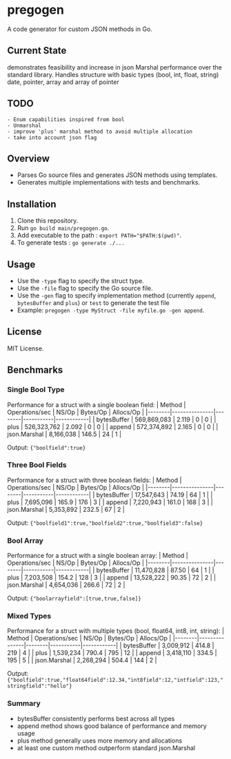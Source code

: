 # pregogen

A code generator for custom JSON methods in Go.

## Current State
demonstrates feasibility and increase in json Marshal performance over the standard library.
Handles structure with basic types (bool, int, float, string) date, pointer, array and array of pointer

## TODO 
	- Enum capabilities inspired from bool
	- Unmarshal
	- improve 'plus' marshal method to avoid multiple allocation
	- take into account json flag

## Overview
- Parses Go source files and generates JSON methods using templates.
- Generates multiple implementations with tests and benchmarks.

## Installation
1. Clone this repository.
2. Run `go build main/pregogen.go`.
3. Add executable to the path : `export PATH="$PATH:$(pwd)"`.
4. To generate tests : `go generate ./...`

## Usage
- Use the `-type` flag to specify the struct type.
- Use the `-file` flag to specify the Go source file.
- Use the `-gen`  flag to specify implementation method (currently `append`, `bytesBuffer` and `plus`) or `test` to generate the test file
- Example: `pregogen -type MyStruct -file myfile.go -gen append`.

## License
MIT License.

## Benchmarks

### Single Bool Type
Performance for a struct with a single boolean field:
| Method | Operations/sec | NS/Op | Bytes/Op | Allocs/Op |
|--------|---------------|--------|-----------|------------|
| bytesBuffer | 569,869,083 | 2.119 | 0 | 0 |
| plus | 526,323,762 | 2.092 | 0 | 0 |
| append | 572,374,892 | 2.165 | 0 | 0 |
| json.Marshal | 8,166,038 | 146.5 | 24 | 1 |

Output: `{"boolfield":true}`

### Three Bool Fields
Performance for a struct with three boolean fields:
| Method | Operations/sec | NS/Op | Bytes/Op | Allocs/Op |
|--------|---------------|--------|-----------|------------|
| bytesBuffer | 17,547,643 | 74.19 | 64 | 1 |
| plus | 7,695,096 | 165.9 | 176 | 3 |
| append | 7,220,943 | 161.0 | 168 | 3 |
| json.Marshal | 5,353,892 | 232.5 | 67 | 2 |

Output: `{"boolfield1":true,"boolfield2":true,"boolfield3":false}`

### Bool Array
Performance for a struct with a single boolean array:
| Method | Operations/sec | NS/Op | Bytes/Op | Allocs/Op |
|--------|---------------|--------|-----------|------------|
| bytesBuffer | 11,470,828 | 87.50 | 64 | 1 |
| plus | 7,203,508 | 154.2 | 128 | 3 |
| append | 13,528,222 | 90.35 | 72 | 2 |
| json.Marshal | 4,654,036 | 266.6 | 72 | 2 |

Output: `{"boolarrayfield":[true,true,false]}`

### Mixed Types
Performance for a struct with multiple types (bool, float64, int8, int, string):
| Method | Operations/sec | NS/Op | Bytes/Op | Allocs/Op |
|--------|---------------|--------|-----------|------------|
| bytesBuffer | 3,009,912 | 414.8 | 219 | 4 |
| plus | 1,539,234 | 790.4 | 795 | 12 |
| append | 3,418,110 | 334.5 | 195 | 5 |
| json.Marshal | 2,268,294 | 504.4 | 144 | 2 |

Output: `{"boolfield":true,"float64field":12.34,"int8field":12,"intfield":123,"stringfield":"hello"}`

### Summary
- bytesBuffer consistently performs best across all types
- append method shows good balance of performance and memory usage
- plus method generally uses more memory and allocations
- at least one custom method outperform standard json.Marshal
